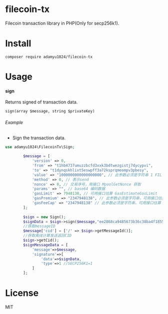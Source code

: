 # filecoin-tx
Filecoin transaction library in PHP(Only for secp256k1).

# Install

```
composer require adamyu1024/filecoin-tx
```

# Usage

#### sign

Returns signed of transaction data.

`sign(array $message, string $privateKey)`

###### Example

* Sign the transaction data.

```php
use adamyu1024\FilecoinTx\Sign;

        $message = [
            'version' => 0,
            'from' => "t1hb4737umuzzbcfd3xxk3bdtwezgistj7dycypvi",
            'to' => "t1dynqskhlixt5eswpff3a72ksprqmeompv3pbesy",
            'value' => "1000000000000000000", // 此参数必须是字符串 1 FIL
            'method' => 0, // 表示send
            'nonce' => 0, // 交易序号，用接口 MpoolGetNonce 获取
            'params' => "", // base64 编码数据
            'gasLimit' => 7948138, // 可用接口估算 GasEstimateGasLimit
            'gasPremium' => "2347948138", // 此参数必须是字符串，可用接口估算 GasEstimateGasPremium
            'gasFeeCap' => "2347948138" // 此参数必须是字符串，可用接口估算 GasEstimateFeeCap
        ];
        
        $sign = new Sign();
        $signData = $sign->sign($message,"ee2868ca9485673b36c38ba4f18551be25d08dd9be9bd24c44cd626b37cadae4");
        //获取messageID
        $message['cid'] = ['/' => $sign->getMessageId()];
        //获取离线计算发送返回CID
        $sign->getCid();
        $signMessageData = [
            'message'=>$message,
            'signature'=>[
                'data'=>$signData,
                'type'=>1 //SECP256K1=1
            ]
        ];
```

# License
MIT
